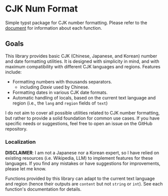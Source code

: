 # CJK Num Format <!--raw-typst<markdown-ignore>-->

Simple typst package for CJK number formatting. Please refer to the <!--raw-typst<markdown-ignore>--> [document](./docs.pdf) <!--raw-typst<markdown-ignore>--> for information about each function. <!--raw-typst<markdown-ignore>-->

## Goals

This library provides basic CJK (Chinese, Japanese, and Korean) number and date formatting utilities.
It is designed with simplicity in mind, and with maximum compatibility with different CJK languages and regions. Features include:

- Formatting numbers with thousands separators.
  - including _Daxie_ used by Chinese.
- Formatting dates in various CJK date formats.
- Automatic handling of locals, based on the current text language and region (i.e., the `lang` and `region` fields of `text`)

I do not aim to cover all possible utilities related to CJK number formatting, but rather to provide a solid foundation for common use cases. If you have specific needs or suggestions, feel free to open an issue on the GitHub repository.

### Localization

**DISCLAIMER**: I am not a Japanese nor a Korean expert, so I have relied on existing resources (i.e. Wikipedia, LLM) to implement features for these languages. If you find any mistakes or have suggestions for improvements, please let me know.

Functions provided by this library can adapt to the current text language and region (hence their outputs are `content` but not `string` or `int`). See each function's documentation for details.
